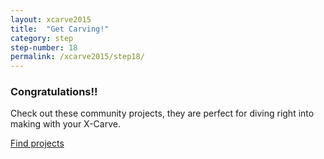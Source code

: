 ```yaml
---
layout: xcarve2015
title:  "Get Carving!"
category: step
step-number: 18
permalink: /xcarve2015/step18/
---
```


### Congratulations!!

Check out these community projects, they are perfect for diving right into making with your X-Carve.

<a href="http://inventables.com/projects" class="btn btn-invent btn-animate-arrow">Find projects</a>
